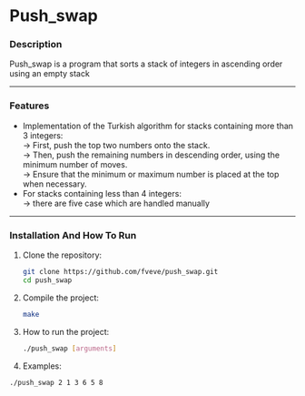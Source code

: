 # **Push_swap**

### **Description**  
Push_swap is a program that sorts a stack of integers in ascending order using an empty stack

---

### **Features**  
- Implementation of the Turkish algorithm for stacks containing more than 3 integers:
  <br>-> First, push the top two numbers onto the stack.
  <br>-> Then, push the remaining numbers in descending order, using the minimum number of moves. 
 <br> -> Ensure that the minimum or maximum number is placed at the top when necessary.
-  For stacks containing less than 4 integers:
 <br> -> there are five case which are handled manually

---

### **Installation And How To Run**  

1. Clone the repository:
   ```bash
   git clone https://github.com/fveve/push_swap.git
   cd push_swap

2. Compile the project:
   ```bash
   make

3. How to run the project:
   ```bash
   ./push_swap [arguments]
4. Examples:
  ```bash
  ./push_swap 2 1 3 6 5 8     
